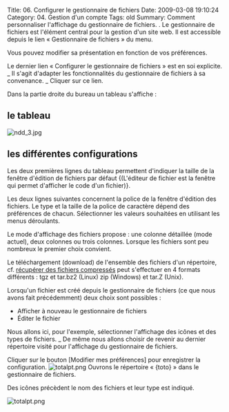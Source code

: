 Title: 06. Configurer le gestionnaire de fichiers 
Date: 2009-03-08 19:10:24
Category: 04. Gestion d'un compte
Tags: old
Summary: Comment personnaliser l'affichage du gestionnaire de fichiers. . Le gestionnaire de fichiers est l'élément central pour la gestion d'un site web.
Il est accessible depuis le lien « Gestionnaire de fichiers » du menu.

Vous pouvez modifier sa présentation en fonction de vos préférences.


Le dernier lien « Configurer le gestionnaire de fichiers » est en soi explicite. 
_ Il s'agit d'adapter les fonctionnalités du gestionnaire de fichiers à sa convenance.
_ Cliquer sur ce lien.

Dans la partie droite du bureau un tableau  s'affiche : 


## le tableau

<img src="/img/ndd_3.jpg" title="to complete" alt="ndd_3.jpg" />



## les différentes configurations

Les deux premières lignes du tableau permettent d'indiquer la taille de la fenêtre d'édition de fichiers par défaut  {(L'éditeur de fichier est la fenêtre qui permet d'afficher le code d'un fichier)}.

Les deux lignes suivantes concernent la police de la fenêtre d'édition des fichiers. Le type et la taille de la police de caractère dépend des préférences de chacun.
Sélectionner les valeurs souhaitées en utilisant les menus déroulants.

Le mode d'affichage des fichiers propose : une colonne détaillée (mode actuel), deux colonnes ou trois colonnes. Lorsque les fichiers sont peu nombreux le premier choix convient.

Le téléchargement (download) de l'ensemble des fichiers d'un répertoire, cf. [récupérer des fichiers compressés](art8) peut s'effectuer en 4 formats différents : tgz et tar.bz2 (Linux) zip (Windows) et tar.Z (Unix).

Lorsqu'un fichier est créé depuis le gestionnaire de fichiers (ce que nous avons fait précédemment) deux choix sont possibles :

  -  Afficher à nouveau le gestionnaire de fichiers 
  -  Éditer le fichier 

Nous allons ici, pour l'exemple, sélectionner l'affichage des icônes et des types de fichiers.
_ De même nous allons choisir de revenir au dernier répertoire visité pour l'affichage du gestionnaire de fichiers.

Cliquer sur le bouton [Modifier mes préférences] pour enregistrer la configuration. 
<img src="/img/totalpt.png" title="to complete" alt="totalpt.png" />
Ouvrons le répertoire « {toto} » dans le gestionnaire de fichiers.

Des icônes précèdent le nom des fichiers et leur type est indiqué.

<img src="/img/totalpt.png" title="to complete" alt="totalpt.png" />
